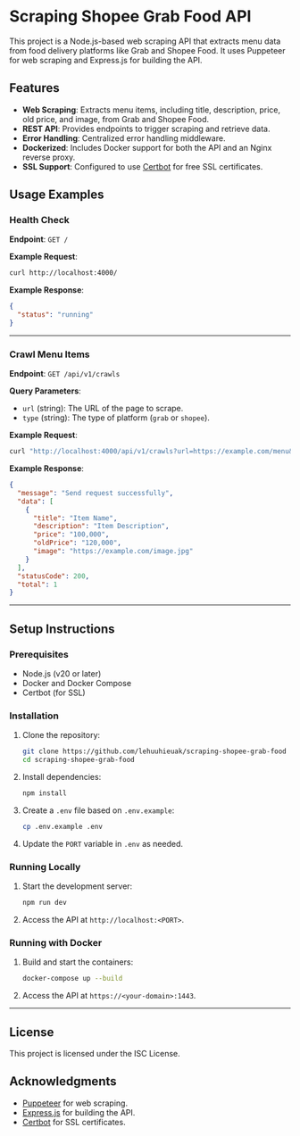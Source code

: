 # Scraping Shopee Grab Food API

This project is a Node.js-based web scraping API that extracts menu data from food delivery platforms like Grab and Shopee Food. It uses Puppeteer for web scraping and Express.js for building the API.

## Features

- **Web Scraping**: Extracts menu items, including title, description, price, old price, and image, from Grab and Shopee Food.
- **REST API**: Provides endpoints to trigger scraping and retrieve data.
- **Error Handling**: Centralized error handling middleware.
- **Dockerized**: Includes Docker support for both the API and an Nginx reverse proxy.
- **SSL Support**: Configured to use [Certbot](https://certbot.eff.org) for free SSL certificates.

## Usage Examples

### Health Check
**Endpoint**: `GET /`

**Example Request**:
```bash
curl http://localhost:4000/
```

**Example Response**:
```json
{
  "status": "running"
}
```

---

### Crawl Menu Items
**Endpoint**: `GET /api/v1/crawls`

**Query Parameters**:
- `url` (string): The URL of the page to scrape.
- `type` (string): The type of platform (`grab` or `shopee`).

**Example Request**:
```bash
curl "http://localhost:4000/api/v1/crawls?url=https://example.com/menu&type=grab"
```

**Example Response**:
```json
{
  "message": "Send request successfully",
  "data": [
    {
      "title": "Item Name",
      "description": "Item Description",
      "price": "100,000",
      "oldPrice": "120,000",
      "image": "https://example.com/image.jpg"
    }
  ],
  "statusCode": 200,
  "total": 1
}
```

---

## Setup Instructions

### Prerequisites

- Node.js (v20 or later)
- Docker and Docker Compose
- Certbot (for SSL)

### Installation

1. Clone the repository:
   ```bash
   git clone https://github.com/lehuuhieuak/scraping-shopee-grab-food
   cd scraping-shopee-grab-food
   ```

2. Install dependencies:
   ```bash
   npm install
   ```

3. Create a `.env` file based on `.env.example`:
   ```bash
   cp .env.example .env
   ```

4. Update the `PORT` variable in `.env` as needed.

### Running Locally

1. Start the development server:
   ```bash
   npm run dev
   ```

2. Access the API at `http://localhost:<PORT>`.

### Running with Docker

1. Build and start the containers:
   ```bash
   docker-compose up --build
   ```

2. Access the API at `https://<your-domain>:1443`.

---

## License

This project is licensed under the ISC License.

## Acknowledgments

- [Puppeteer](https://pptr.dev) for web scraping.
- [Express.js](https://expressjs.com) for building the API.
- [Certbot](https://certbot.eff.org) for SSL certificates.